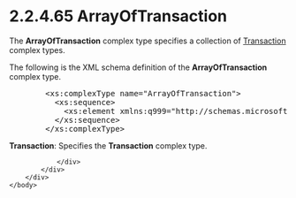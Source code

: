 <html dir="LTR" xmlns:mshelp="http://msdn.microsoft.com/mshelp" xmlns:ddue="http://ddue.schemas.microsoft.com/authoring/2003/5" xmlns:xlink="http://www.w3.org/1999/xlink" xmlns:tool="http://www.microsoft.com/tooltip">
    <head>
        <meta http-equiv="Content-Type" content="text/html; CHARSET=utf-8"></meta>
        <meta name="save" content="history"></meta>
        <title>2.2.4.65 ArrayOfTransaction</title>
        <xml>
            <mshelp:toctitle title="2.2.4.65 ArrayOfTransaction"></mshelp:toctitle>
            <mshelp:rltitle title="[MS-SSMDSWS-15]: ArrayOfTransaction"></mshelp:rltitle>
            <mshelp:keyword index="A" term="9bedb660-b5e6-4da5-a80e-3a945bffed79"></mshelp:keyword>
            <mshelp:attr name="DCSext.ContentType" value="open specification"></mshelp:attr>
            <mshelp:attr name="AssetID" value="9bedb660-b5e6-4da5-a80e-3a945bffed79"></mshelp:attr>
            <mshelp:attr name="TopicType" value="kbRef"></mshelp:attr>
            <mshelp:attr name="DCSext.Title" value="[MS-SSMDSWS-15]: ArrayOfTransaction" />
        </xml>
    </head>
    <body>
        <div id="header">
            <h1 class="heading">2.2.4.65 ArrayOfTransaction</h1>
        </div>
        <div id="mainSection">
            <div id="mainBody">
                <div id="allHistory" class="saveHistory"></div>
                <div id="sectionSection0" class="section" name="collapseableSection">
                    

<p>The <b>ArrayOfTransaction</b> complex type specifies a
collection of <a href="24f897bc-a102-427e-aa03-3e05d0b1e099.htm">Transaction</a>
complex types.</p>

<p>The following is the XML schema definition of the <b>ArrayOfTransaction</b>
complex type.</p>

<dl>
<dd>
<div><pre>   &lt;xs:complexType name=&quot;ArrayOfTransaction&quot;&gt;
     &lt;xs:sequence&gt;
       &lt;xs:element xmlns:q999=&quot;http://schemas.microsoft.com/sqlserver/masterdataservices/2009/09&quot; minOccurs=&quot;0&quot; maxOccurs=&quot;unbounded&quot; name=&quot;Transaction&quot; nillable=&quot;true&quot; type=&quot;q999:Transaction&quot; xmlns:xs=&quot;http://www.w3.org/2001/XMLSchema&quot; /&gt;
     &lt;/xs:sequence&gt;
   &lt;/xs:complexType&gt;
</pre></div>
</dd></dl>

<p><b>Transaction</b>: Specifies the <b>Transaction</b>
complex type.</p>


                </div>
            </div>
        </div>
    </body>
</html>